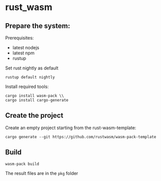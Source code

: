 # rust_wasm

## Prepare the system:

Prerequisites:
- latest nodejs
- latest npm
- rustup

Set rust nightly as default
```
rustup default nightly
```

Install required tools:
```
cargo install wasm-pack \\
cargo install cargo-generate
```

## Create the project

Create an empty project starting from the rust-wasm-template:
```
cargo generate --git https://github.com/rustwasm/wasm-pack-template
```

## Build
```
wasm-pack build
```
The result files are in the `pkg` folder
